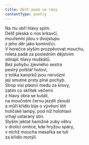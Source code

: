 ```yaml
---
title: Déšť padá na rány
contentType: poetry
---
```


<section>

Na rtu obří hlavy spím.  
Déšť pleská o nos krkavčí,  
mouřeníni jdou v dvojstupu  
z jeho děr jako kominíčci.  
V horečce slyším prozpěvovat mouchu,  
roleta padá za posledním dějstvím  
stínajíc hlavy muškátů.  
Bez pohybu zjevného sestra  
pestrý polštář hotoví,  
z tolika kanýrků jsou nervózní  
její smutné prsty plné pochyb.  
Strop visí pláství medu za krovy,  
zatím co skřítek večerní  
z hlavy obra se kutálí,  
na moučném červu jezdit zkouší  
a můří křídlo bije o vývěsní štít  
holičské lampy, pod níž holohlaví  
vrhají ustaraný stín.  
Slyším jektat hamižné zuby větru  
v drolící omítce, kde hryžou spáry,  
v nichž moucha masařka se tulí  
za křídlo motýlí.

</section>
